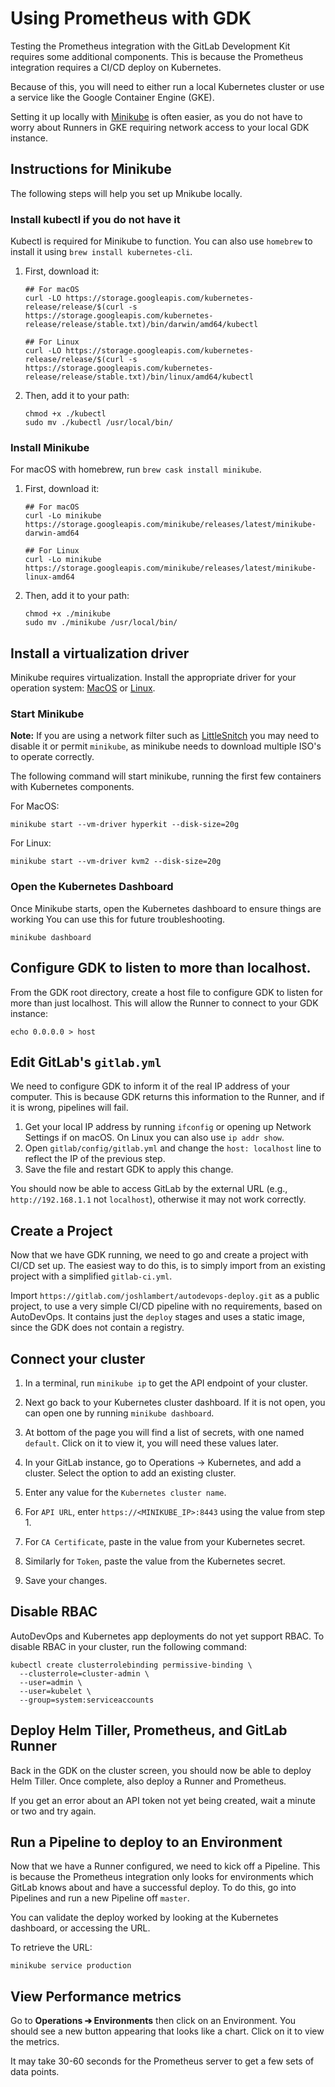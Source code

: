 # Using Prometheus with GDK

Testing the Prometheus integration with the GitLab Development Kit requires some
additional components. This is because the Prometheus integration requires a
CI/CD deploy on Kubernetes.

Because of this, you will need to either run a local Kubernetes cluster or use
a service like the Google Container Engine (GKE).

Setting it up locally with [Minikube](https://github.com/kubernetes/minikube)
is often easier, as you do not have to worry about Runners in GKE requiring
network access to your local GDK instance.

## Instructions for Minikube

The following steps will help you set up Mnikube locally.

### Install kubectl if you do not have it

Kubectl is required for Minikube to function. You can also use `homebrew` to install it using `brew install kubernetes-cli`.

1. First, download it:

    ```
    ## For macOS
    curl -LO https://storage.googleapis.com/kubernetes-release/release/$(curl -s https://storage.googleapis.com/kubernetes-release/release/stable.txt)/bin/darwin/amd64/kubectl

    ## For Linux
    curl -LO https://storage.googleapis.com/kubernetes-release/release/$(curl -s https://storage.googleapis.com/kubernetes-release/release/stable.txt)/bin/linux/amd64/kubectl
    ```

1. Then, add it to your path:

    ```
    chmod +x ./kubectl
    sudo mv ./kubectl /usr/local/bin/
    ```

### Install Minikube

For macOS with homebrew, run `brew cask install minikube`.

1. First, download it:

    ```
    ## For macOS
    curl -Lo minikube https://storage.googleapis.com/minikube/releases/latest/minikube-darwin-amd64

    ## For Linux
    curl -Lo minikube https://storage.googleapis.com/minikube/releases/latest/minikube-linux-amd64
    ```

1. Then, add it to your path:

    ```
    chmod +x ./minikube
    sudo mv ./minikube /usr/local/bin/
    ```

## Install a virtualization driver


Minikube requires virtualization. Install the appropriate driver for your operation system: [MacOS](https://github.com/kubernetes/minikube/blob/master/docs/drivers.md#hyperkit-driver) or [Linux](https://github.com/kubernetes/minikube/blob/master/docs/drivers.md#kvm2-driver).

### Start Minikube

**Note:** If you are using a network filter such as [LittleSnitch](https://www.obdev.at/products/littlesnitch/index.html) you may need to disable it or permit `minikube`,
as minikube needs to download multiple ISO's to operate correctly.

The following command will start minikube, running the first few containers
with Kubernetes components.

For MacOS:

```
minikube start --vm-driver hyperkit --disk-size=20g 
```

For Linux:

```
minikube start --vm-driver kvm2 --disk-size=20g 
```

### Open the Kubernetes Dashboard

Once Minikube starts, open the Kubernetes dashboard to ensure things are working
You can use this for future troubleshooting.

```
minikube dashboard
```

## Configure GDK to listen to more than localhost.

From the GDK root directory, create a host file to configure GDK to listen for
more than just localhost. This will allow the Runner to connect to your GDK instance:

```
echo 0.0.0.0 > host
```

## Edit GitLab's `gitlab.yml`

We need to configure GDK to inform it of the real IP address of your computer.
This is because GDK returns this information to the Runner, and if it is wrong,
pipelines will fail.

1. Get your local IP address by running `ifconfig` or opening up Network Settings
   if on macOS. On Linux you can also use `ip addr show`.
1. Open `gitlab/config/gitlab.yml` and change the `host: localhost` line to
   reflect the IP of the previous step.
1. Save the file and restart GDK to apply this change.

You should now be able to access GitLab by the external URL
(e.g., `http://192.168.1.1` not `localhost`), otherwise it may not work correctly.

## Create a Project

Now that we have GDK running, we need to go and create a project with CI/CD
set up. The easiest way to do this, is to simply import from an existing project
with a simplified `gitlab-ci.yml`.

Import `https://gitlab.com/joshlambert/autodevops-deploy.git` as a public project, to use a very simple
CI/CD pipeline with no requirements, based on AutoDevOps. It contains just the `deploy` stages and uses a static image, since the GDK does not contain a registry.

## Connect your cluster

1. In a terminal, run `minikube ip` to get the API endpoint of your cluster.

1. Next go back to your Kubernetes cluster dashboard. If it is not open, you can open one by running `minikube dashboard`.

1. At bottom of the page you will find a list of secrets, with one named `default`. Click on it to view it, you will need these values later.

1. In your GitLab instance, go to Operations -> Kubernetes, and add a cluster. Select the option to add an existing cluster.

1. Enter any value for the `Kubernetes cluster name`.

1. For `API URL`, enter `https://<MINIKUBE_IP>:8443` using the value from step 1.

1. For `CA Certificate`, paste in the value from your Kubernetes secret.

1. Similarly for `Token`, paste the value from the Kubernetes secret.

1. Save your changes.

## Disable RBAC

AutoDevOps and Kubernetes app deployments do not yet support RBAC. To disable RBAC in your cluster, run the following command:

```
kubectl create clusterrolebinding permissive-binding \
  --clusterrole=cluster-admin \
  --user=admin \
  --user=kubelet \
  --group=system:serviceaccounts
```

## Deploy Helm Tiller, Prometheus, and GitLab Runner

Back in the GDK on the cluster screen, you should now be able to deploy Helm Tiller. Once complete, also deploy a Runner and Prometheus. 

If you get an error about an API token not yet being created, wait a minute or two and try again.

## Run a Pipeline to deploy to an Environment

Now that we have a Runner configured, we need to kick off a Pipeline. This is
because the Prometheus integration only looks for environments which GitLab
knows about and have a successful deploy. To do this, go into Pipelines and run
a new Pipeline off `master`.

You can validate the deploy worked by looking at the Kubernetes dashboard, or
accessing the URL.

To retrieve the URL:

```
minikube service production
```

## View Performance metrics

Go to **Operations ➔ Environments** then click on an Environment. You should see
a new button appearing that looks like a chart. Click on it to view the metrics.

It may take 30-60 seconds for the Prometheus server to get a few sets of data points.
